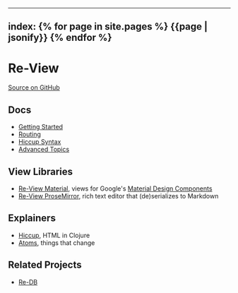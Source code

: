 ----
index: {% for page in site.pages %} {{page | jsonify}} {% endfor %}
----
# Re-View

[Source on GitHub](/mhuebert/re-view)

## Docs

- [Getting Started](Getting-Started)
- [Routing](Re-View-Routing)
- [Hiccup Syntax](Hiccup-Syntax)
- [Advanced Topics](Advanced-Topics)

## View Libraries

- [Re-View Material](/mhuebert/re-view-material), views for Google's [Material Design Components](https://github.com/material-components/material-components-web)
- [Re-View ProseMirror](/mhuebert/re-view-prosemirror), rich text editor that (de)serializes to Markdown

## Explainers

- [Hiccup](./Hiccup-Syntax), HTML in Clojure
- [Atoms](../Atoms), things that change

## Related Projects

- [Re-DB](/mhuebert/re-db)

